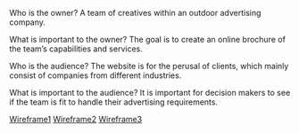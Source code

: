 Who is the owner?
A team of creatives within an outdoor advertising company.

What is important to the owner?
The goal is to create an online brochure of the team’s capabilities and services. 


Who is the audience?
The website is for the perusal of clients, which mainly consist of companies from different industries. 

What is important to the audience?
It is important for decision makers to see if the team is fit to handle their advertising requirements. 

[Wireframe1](https://wireframe.cc/XzCt4c)
[Wireframe2](https://wireframe.cc/WqdHDM)
[Wireframe3](https://wireframe.cc/69aI9b)